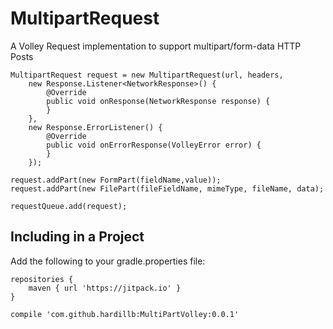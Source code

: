 # MultipartRequest

A Volley Request implementation to support multipart/form-data HTTP Posts

```
MultipartRequest request = new MultipartRequest(url, headers, 
    new Response.Listener<NetworkResponse>() {
        @Override
        public void onResponse(NetworkResponse response) {
        }
    },
    new Response.ErrorListener() {
        @Override
        public void onErrorResponse(VolleyError error) {
        }
    });
    
request.addPart(new FormPart(fieldName,value));
request.addPart(new FilePart(fileFieldName, mimeType, fileName, data);

requestQueue.add(request);
```

## Including in a Project

Add the following to your gradle.properties file:

```
repositories {
    maven { url 'https://jitpack.io' }
}

compile 'com.github.hardillb:MultiPartVolley:0.0.1'
```
